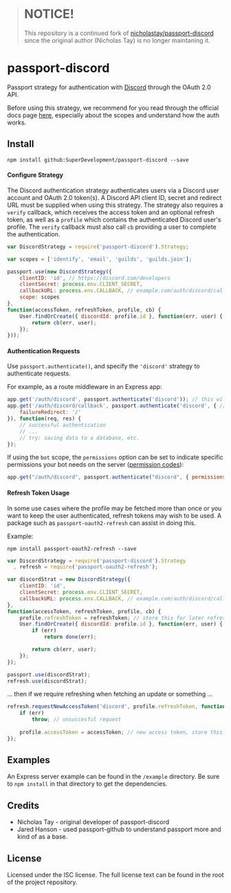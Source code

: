 > # **NOTICE!**
> This repository is a continued fork of [nicholastay/passport-discord](https://github.com/nicholastay/passport-discord) since the original author (Nicholas Tay) is no longer maintaning it.

# passport-discord

Passport strategy for authentication with [Discord](http://discordapp.com) through the OAuth 2.0 API.

Before using this strategy, we recommend for you read through the official docs page [here](https://discord.com/developers/docs/topics/oauth2), especially about the scopes and understand how the auth works.

## Install
`npm install github:SuperDevelopment/passport-discord --save`

#### Configure Strategy
The Discord authentication strategy authenticates users via a Discord user account and OAuth 2.0 token(s). A Discord API client ID, secret and redirect URL must be supplied when using this strategy. The strategy also requires a `verify` callback, which receives the access token and an optional refresh token, as well as a `profile` which contains the authenticated Discord user's profile. The `verify` callback must also call `cb` providing a user to complete the authentication.

```javascript
var DiscordStrategy = require('passport-discord').Strategy;

var scopes = ['identify', 'email', 'guilds', 'guilds.join'];

passport.use(new DiscordStrategy({
    clientID: 'id', // https://discord.com/developers
    clientSecret: process.env.CLIENT_SECRET,
    callbackURL: process.env.CALLBACK, // example.com/auth/discord/callback
    scope: scopes
},
function(accessToken, refreshToken, profile, cb) {
    User.findOrCreate({ discordId: profile.id }, function(err, user) {
        return cb(err, user);
    });
}));
```

#### Authentication Requests
Use `passport.authenticate()`, and specify the `'discord'` strategy to authenticate requests.

For example, as a route middleware in an Express app:

```javascript
app.get('/auth/discord', passport.authenticate('discord')); // this will redirect to the authorize page
app.get('/auth/discord/callback', passport.authenticate('discord', { // this will process the code
    failureRedirect: '/'
}), function(req, res) {
    // successful authentication
    // ...
    // try: saving data to a database, etc.
});
```

If using the `bot` scope, the `permissions` option can be set to indicate
specific permissions your bot needs on the server ([permission codes](https://discordapp.com/developers/docs/topics/permissions)):

```javascript
app.get("/auth/discord", passport.authenticate("discord", { permissions: 66321471 }));
```

#### Refresh Token Usage
In some use cases where the profile may be fetched more than once or you want to keep the user authenticated, refresh tokens may wish to be used. A package such as `passport-oauth2-refresh` can assist in doing this.

Example:

`npm install passport-oauth2-refresh --save`

```javascript
var DiscordStrategy = require('passport-discord').Strategy
  , refresh = require('passport-oauth2-refresh');

var discordStrat = new DiscordStrategy({
    clientID: 'id',
    clientSecret: process.env.CLIENT_SECRET,
    callbackURL: process.env.CALLBACK, // example.com/auth/discord/callback
},
function(accessToken, refreshToken, profile, cb) {
    profile.refreshToken = refreshToken; // store this for later refreshes
    User.findOrCreate({ discordId: profile.id }, function(err, user) {
        if (err)
            return done(err);

        return cb(err, user);
    });
});

passport.use(discordStrat);
refresh.use(discordStrat);
```

... then if we require refreshing when fetching an update or something ...

```javascript
refresh.requestNewAccessToken('discord', profile.refreshToken, function(err, accessToken, refreshToken) {
    if (err)
        throw; // unsuccesful request
    
    profile.accessToken = accessToken; // new access token, store this.
});
```


## Examples
An Express server example can be found in the `/example` directory. Be sure to `npm install` in that directory to get the dependencies.

## Credits
* Nicholas Tay - original developer of passport-discord
* Jared Hanson - used passport-github to understand passport more and kind of as a base.

## License
Licensed under the ISC license. The full license text can be found in the root of the project repository.
